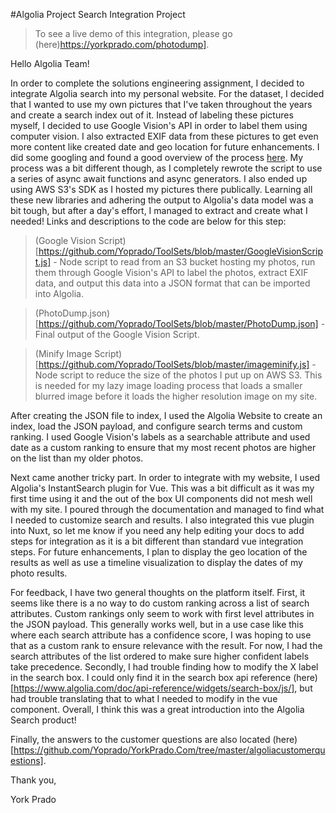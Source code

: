 #Algolia Project Search Integration Project

> To see a live demo of this integration, please go (here)https://yorkprado.com/photodump]. 

Hello Algolia Team!

In order to complete the solutions engineering assignment, I decided to integrate Algolia search into my personal website. For the dataset, I decided that I wanted to use my own pictures that I've taken throughout the years and create a search index out of it. Instead of labeling these pictures myself, I decided to use Google Vision's API in order to label them using computer vision. I also extracted EXIF data from these pictures to get even more content like created date and geo location for future enhancements. I did some googling and found a good overview of the process [here](https://dev.to/martyndavies/building-an-image-search-with-algolia--googles-vision-api-37gm). My process was a bit different though, as I completely rewrote the script to use a series of async await functions and async generators. I also ended up using AWS S3's SDK as I hosted my pictures there publically. Learning all these new libraries and adhering the output to Algolia's data model was a bit tough, but after a day's effort, I managed to extract and create what I needed! Links and descriptions to the code are below for this step:

> (Google Vision Script)[https://github.com/Yoprado/ToolSets/blob/master/GoogleVisionScript.js] - Node script to read from an S3 bucket hosting my photos, run them through Google Vision's API to label the photos, extract EXIF data, and output this data into a JSON format that can be imported into Algolia.

> (PhotoDump.json)[https://github.com/Yoprado/ToolSets/blob/master/PhotoDump.json] - Final output of the Google Vision Script.

> (Minify Image Script)[https://github.com/Yoprado/ToolSets/blob/master/imageminify.js] - Node script to reduce the size of the photos I put up on AWS S3. This is needed for my lazy image loading process that loads a smaller blurred image before it loads the higher resolution image on my site. 

After creating the JSON file to index, I used the Algolia Website to create an index, load the JSON payload, and configure search terms and custom ranking. I used Google Vision's labels as a searchable attribute and used date as a custom ranking to ensure that my most recent photos are higher on the list than my older photos. 

Next came another tricky part. In order to integrate with my website, I used Algolia's InstantSearch plugin for Vue. This was a bit difficult as it was my first time using it and the out of the box UI components did not mesh well with my site. I poured through the documentation and managed to find what I needed to customize search and results. I also integrated this vue plugin into Nuxt, so let me know if you need any help editing your docs to add steps for integration as it is a bit different than standard vue integration steps. For future enhancements, I plan to display the geo location of the results as well as use a timeline visualization to display the dates of my photo results. 

For feedback, I have two general thoughts on the platform itself. First, it seems like there is a no way to do custom ranking across a list of search attributes. Custom rankings only seem to work with first level attributes in the JSON payload. This generally works well, but in a use case like this where each search attribute has a confidence score, I was hoping to use that as a custom rank to ensure relevance with the result. For now, I had the search attributes of the list ordered to make sure higher confident labels take precedence. Secondly, I had trouble finding how to modify the X label in the search box. I could only find it in the search box api reference (here)[https://www.algolia.com/doc/api-reference/widgets/search-box/js/], but had trouble translating that to what I needed to modify in the vue component. Overall, I think this was a great introduction into the Algolia Search product!

Finally, the answers to the customer questions are also located (here)[https://github.com/Yoprado/YorkPrado.Com/tree/master/algoliacustomerquestions]. 

Thank you,

York Prado